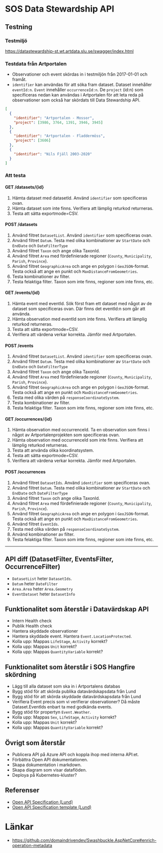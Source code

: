 ﻿# SOS Data Stewardship API

## Testning

### Testmiljö
https://datastewardship-st.wt.artdata.slu.se/swagger/index.html

### Testdata från Artportalen
- Observationer och event skördas in i testmiljön från 2017-01-01 och framåt.
- `identifier` kan användas för att söka fram dataset. Dataset innehåller `eventId:n`. `Event` innehåller `occurrenceId:n`. De `project` (id:n) som specificeras nedan kan användas i Artportalen för att leta reda på observationer som också har skördats till Data Stewardship API.
```json
[
  {
    "identifier": "Artportalen - Mossor",
    "project": [3986, 3764, 1391, 3946, 3945]
  },
  {
    "identifier": "Artportalen - Fladdermöss",
    "project": [3606]
  },
  {
    "identifier": "Nils Fjäll 2003-2020"    
  }
]
```

### Att testa

#### GET /datasets/{id}
1. Hämta dataset med datasetId. Använd `identifier` som specificeras ovan.
2. Hämta dataset som inte finns. Verifiera att lämplig returkod returneras.
3. Testa att sätta exportmode=CSV.

#### POST /datasets
1. Använd filtret `DatasetList`. Använd `identifier` som specificeras ovan.
2. Använd filtret `Datum`. Testa med olika kombinationer av `StartDate` och `EndDate` och `DateFilterType`
3. Använd filtret `Taxon` och ange olika TaxonId.
4. Använd filtret `Area` med fördefinierade regioner (`County`, `Municipality`, `Parish`, `Province`).
5. Använd filtret `GeographicArea` och ange en polygon i `GeoJSON`-format. Testa också att ange en punkt och `MaxDistanceFromGeometries`.
6. Testa kombinationer av filter.
7. Testa felaktiga filter. Taxon som inte finns, regioner som inte finns, etc.

#### GET /events/{id}
1. Hämta event med eventId. Sök först fram ett dataset med något av de dataset som specificeras ovan. Där finns det eventId:n som går att använda.
2. Hämta observation med eventId som inte finns. Verifiera att lämplig returkod returneras.
3. Testa att sätta exportmode=CSV.
4. Verifiera att värdena verkar korrekta. Jämför med Artportalen.

#### POST /events
1. Använd filtret `DatasetList`. Använd `identifier` som specificeras ovan.
2. Använd filtret `Datum`. Testa med olika kombinationer av `StartDate` och `EndDate` och `DateFilterType`
3. Använd filtret `Taxon` och ange olika TaxonId.
4. Använd filtret `Area` med fördefinierade regioner (`County`, `Municipality`, `Parish`, `Province`).
5. Använd filtret `GeographicArea` och ange en polygon i `GeoJSON`-format. Testa också att ange en punkt och `MaxDistanceFromGeometries`.
6. Testa med olika värden på `responseCoordinateSystem`.
7. Testa kombinationer av filter.
8. Testa felaktiga filter. Taxon som inte finns, regioner som inte finns, etc.

#### GET /occurrences/{id}
1. Hämta observation med occurrenceId. Ta en observation som finns i något av Artportalenprojekten som specificeras ovan.
2. Hämta observation med occurrenceId som inte finns. Verifiera att lämplig returkod returneras.
3. Testa att använda olika koordinatsystem.
4. Testa att sätta exportmode=CSV.
5. Verifiera att värdena verkar korrekta. Jämför med Artportalen.

#### POST /occurrences
1. Använd filtret `DatasetIds`. Använd `identifier` som specificeras ovan.
2. Använd filtret `Datum`. Testa med olika kombinationer av `StartDate` och `EndDate` och `DateFilterType`
3. Använd filtret `Taxon` och ange olika TaxonId.
4. Använd filtret `Area` med fördefinierade regioner (`County`, `Municipality`, `Parish`, `Province`).
5. Använd filtret `GeographicArea` och ange en polygon i `GeoJSON`-format. Testa också att ange en punkt och `MaxDistanceFromGeometries`.
6. Använd filtret `EventIds`.
7. Testa med olika värden på `responseCoordinateSystem`.
8. Använd kombinationer av filter.
9. Testa felaktiga filter. Taxon som inte finns, regioner som inte finns, etc.

---

## API diff (DatasetFilter, EventsFilter, OccurrenceFilter)
- `DatasetList` heter `DatasetIds`.
- `Datum` heter `DateFilter`
- `Area.Area` heter `Area.Geometry`
- `EventDataset` heter `DatasetInfo`

## Funktionalitet som återstår i Datavärdskap API
- Intern Health check
- Publik Health check
- Hantera skyddade observationer
- Hantera skyddade event. Hantera `Event.LocationProtected`.
- Kolla upp: Mappas `LifeStage`, `Activity` korrekt?
- Kolla upp: Mappas `Unit` korrekt?
- Kolla upp: Mappas `QuantityVariable` korrekt?

## Funktionalitet som återstår i SOS Hangfire skördning
- Lägg till alla dataset som ska in i Artportalens databas
- Bygg stöd för att skörda publika datavärdskapsdata från Lund
- Bygg stöd för att skörda skyddade datavärdskapsdata från Lund
- Verifiera Event precis som vi verifierar observationer? Då måste Dataset.EventIds enbart ta med godkända events.
- Bygg stöd för propertyn `Event.Weather`.
- Kolla upp: Mappas `Sex`, `LifeStage`, `Activity` korrekt?
- Kolla upp: Mappas `Unit` korrekt?
- Kolla upp: Mappas `QuantityVariable` korrekt?

## Övrigt som återstår
- Publicera API på Azure API och koppla ihop med interna API:et.
- Förbättra Open API dokumentationen.
- Skapa dokumentation i markdown.
- Skapa diagram som visar dataflöden.
- Deploya på Kubernetes-kluster?

## Referenser
- [Open API Specification (Lund)](https://github.com/Lund-University-Biodiversity-data/datahost-api/blob/main/api/openapi.yaml)
- [Open API Specification template (Lund)](https://github.com/Lund-University-Biodiversity-data/datahost-api/blob/main/api/templateOpenapi.yaml)

# Länkar
- https://github.com/domaindrivendev/Swashbuckle.AspNetCore#enrich-operation-metadata